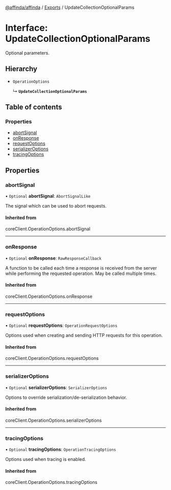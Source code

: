 [@affinda/affinda](../README.md) / [Exports](../modules.md) / UpdateCollectionOptionalParams

# Interface: UpdateCollectionOptionalParams

Optional parameters.

## Hierarchy

- `OperationOptions`

  ↳ **`UpdateCollectionOptionalParams`**

## Table of contents

### Properties

- [abortSignal](UpdateCollectionOptionalParams.md#abortsignal)
- [onResponse](UpdateCollectionOptionalParams.md#onresponse)
- [requestOptions](UpdateCollectionOptionalParams.md#requestoptions)
- [serializerOptions](UpdateCollectionOptionalParams.md#serializeroptions)
- [tracingOptions](UpdateCollectionOptionalParams.md#tracingoptions)

## Properties

### abortSignal

• `Optional` **abortSignal**: `AbortSignalLike`

The signal which can be used to abort requests.

#### Inherited from

coreClient.OperationOptions.abortSignal

___

### onResponse

• `Optional` **onResponse**: `RawResponseCallback`

A function to be called each time a response is received from the server
while performing the requested operation.
May be called multiple times.

#### Inherited from

coreClient.OperationOptions.onResponse

___

### requestOptions

• `Optional` **requestOptions**: `OperationRequestOptions`

Options used when creating and sending HTTP requests for this operation.

#### Inherited from

coreClient.OperationOptions.requestOptions

___

### serializerOptions

• `Optional` **serializerOptions**: `SerializerOptions`

Options to override serialization/de-serialization behavior.

#### Inherited from

coreClient.OperationOptions.serializerOptions

___

### tracingOptions

• `Optional` **tracingOptions**: `OperationTracingOptions`

Options used when tracing is enabled.

#### Inherited from

coreClient.OperationOptions.tracingOptions
